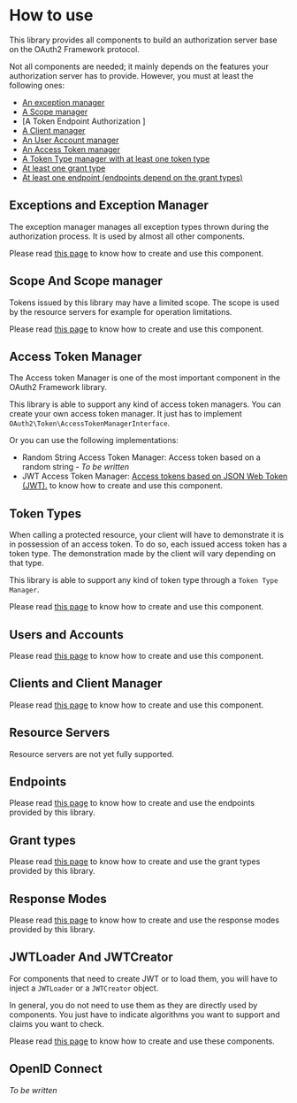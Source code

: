 # How to use

This library provides all components to build an authorization server base on the OAuth2 Framework protocol.

Not all components are needed; it mainly depends on the features your authorization server has to provide.
However, you must at least the following ones:

* [An exception manager](#exceptions-and-exception-manager)
* [A Scope manager](#scope-and-scope-manager)
* [A Token Endpoint Authorization ]
* [A Client manager](#clients-and-client-manager)
* [An User Account manager](#users-and-accounts)
* [An Access Token manager](#access-token-manager)
* [A Token Type manager with at least one token type](#token-types)
* [At least one grant type](#grant-types)
* [At least one endpoint (endpoints depend on the grant types)](#endpoints)

## Exceptions and Exception Manager

The exception manager manages all exception types thrown during the authorization process.
It is used by almost all other components.

Please read [this page](component/exception.md) to know how to create and use this component.

## Scope And Scope manager

Tokens issued by this library may have a limited scope.
The scope is used by the resource servers for example for operation limitations.

Please read [this page](component/scope.md) to know how to create and use this component.

## Access Token Manager

The Access token Manager is one of the most important component in the OAuth2 Framework library.

This library is able to support any kind of access token managers.
You can create your own access token manager. It just has to implement `OAuth2\Token\AccessTokenManagerInterface`.

Or you can use the following implementations:

* Random String Access Token Manager: Access token based on a random string - *To be written*
* JWT Access Token Manager: [Access tokens based on JSON Web Token (JWT).](component/jwt_access_token_manager.md) to know how to create and use this component.

## Token Types

When calling a protected resource, your client will have to demonstrate it is in possession of an access token.
To do so, each issued access token has a token type. The demonstration made by the client will vary depending on that type.

This library is able to support any kind of token type through a `Token Type Manager`.

Please read [this page](component/token_type/manager.md) to know how to create and use this component.

## Users and Accounts

Please read [this page](component/user_account/manager.md) to know how to create and use this component.

## Clients and Client Manager

Please read [this page](component/client/manager.md) to know how to create and use this component.

## Resource Servers

Resource servers are not yet fully supported.

## Endpoints

Please read [this page](component/endpoint/endpoints.md) to know how to create and use the endpoints provided by this library.

## Grant types

Please read [this page](component/grant/types.md) to know how to create and use the grant types provided by this library.

## Response Modes

Please read [this page](component/response_mode/manager.md) to know how to create and use the response modes provided by this library.

## JWTLoader And JWTCreator

For components that need to create JWT or to load them, you will have to inject a `JWTLoader` or a `JWTCreator` object.

In general, you do not need to use them as they are directly used by components. You just have to indicate algorithms you want to support
and claims you want to check.

Please read [this page](component/jwt_loader_and_creator.md) to know how to create and use these components.

## OpenID Connect

*To be written*

